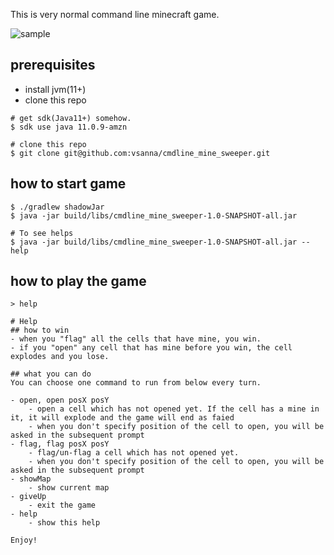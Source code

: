 This is very normal command line minecraft game.

![sample](./docs/sample.gif)

## prerequisites
- install jvm(11+)
- clone this repo

```shell
# get sdk(Java11+) somehow. 
$ sdk use java 11.0.9-amzn

# clone this repo
$ git clone git@github.com:vsanna/cmdline_mine_sweeper.git
```

## how to start game
```shell
$ ./gradlew shadowJar
$ java -jar build/libs/cmdline_mine_sweeper-1.0-SNAPSHOT-all.jar

# To see helps
$ java -jar build/libs/cmdline_mine_sweeper-1.0-SNAPSHOT-all.jar --help
```

## how to play the game
```shell
> help

# Help
## how to win
- when you "flag" all the cells that have mine, you win.
- if you "open" any cell that has mine before you win, the cell explodes and you lose.

## what you can do
You can choose one command to run from below every turn.

- open, open posX posY
    - open a cell which has not opened yet. If the cell has a mine in it, it will explode and the game will end as faied
    - when you don't specify position of the cell to open, you will be asked in the subsequent prompt
- flag, flag posX posY
    - flag/un-flag a cell which has not opened yet.
    - when you don't specify position of the cell to open, you will be asked in the subsequent prompt
- showMap
    - show current map
- giveUp
    - exit the game
- help
    - show this help

Enjoy!
```